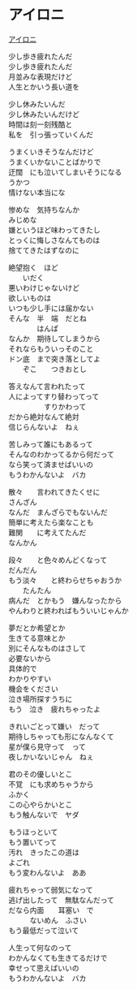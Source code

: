 # アイロニ

[アイロニ](https://youtu.be/iZl6TPsaXWc)

少し歩き疲れたんだ  
少し歩き疲れたんだ  
月並みな表現だけど  
人生とかいう長い道を

少し休みたいんだ  
少し休みたいんだけど  
時間は刻一刻残酷と  
私を　引っ張っていくんだ

うまくいきそうなんだけど  
うまくいかないことばかりで  
迂闊　にも泣いてしまいそうになる  
うかつ  
情けない本当にな

惨めな　気持ちなんか  
みじめな  
嫌というほど味わってきたし  
とっくに悔しさなんてものは  
捨ててきたはずなのに

絶望抱く　ほど  
　　いだく  
悪いわけじゃないけど  
欲しいものは  
いつも少し手には届かない  
そんな　半　端　だとね  
　　　　はんぱ  
なんか　期待してしまうから  
それならもういっそのこと  
ドン底　まで突き落としてよ  
　　ぞこ　　つきおとし

答えなんて言われたって  
人によってすり替わってって  
　　　　　すりかわって  
だから絶対なんて絶対  
信じらんないよ　ねぇ

苦しみって誰にもあるって  
そんなのわかってるから何だって  
なら笑って済ませばいいの  
もうわかんないよ　バカ

散々　　言われてきたくせに  
さんざん  
なんだ　まんざらでもないんだ  
簡単に考えたら楽なことも  
難関　　に考えてたんだ  
なんかん

段々　　と色々めんどくなって  
だんだん  
もう淡々　　と終わらせちゃおうか  
　　たんたん  
病んだ　とかもう　嫌んなったから  
やんわりと終わればもういいじゃんか

夢だとか希望とか  
生きてる意味とか  
別にそんなものはさして  
必要ないから  
具体的で  
わかりやすい  
機会をください  
泣き場所探すうちに  
もう　泣き　疲れちゃったよ

きれいごとって嫌い　だって  
期待しちゃっても形になんなくて  
星が僕ら見守って　って  
夜しかいないじゃん　ねぇ

君のその優しいとこ  
不覚　にも求めちゃうから  
ふかく  
この心やらかいとこ  
もう触んないで　ヤダ

もうほっといて  
もう置いてって  
汚れ　きったこの道は  
よごれ  
もう変わんないよ　ああ

疲れちゃって弱気になって  
逃げ出したって　無駄なんだって  
だなら内面　　耳塞い　で  
　　　ないめん　ふさい  
もう最低だって泣いて

人生って何なのって  
わかんなくても生きてるだけで  
幸せって思えばいいの  
もうわかんないよ　バカ
